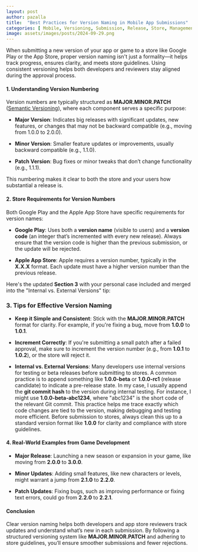 ```yaml
---
layout: post
author: pazalla
title:  "Best Practices for Version Naming in Mobile App Submissions"
categories: [ Mobile, Versioning, Submission, Release, Store, Management, Guidelines ]
image: assets/images/posts/2024-09-29.png
---
```

When submitting a new version of your app or game to a store like Google Play or the App Store, proper version naming isn't just a formality—it helps track progress, ensures clarity, and meets store guidelines. Using consistent versioning helps both developers and reviewers stay aligned during the approval process.

#### 1. Understanding Version Numbering

Version numbers are typically structured as **MAJOR.MINOR.PATCH** ([Semantic Versioning](https://semver.org/)), where each component serves a specific purpose:

- **Major Version**: Indicates big releases with significant updates, new features, or changes that may not be backward compatible (e.g., moving from 1.0.0 to 2.0.0).
  
- **Minor Version**: Smaller feature updates or improvements, usually backward compatible (e.g., 1.1.0).
  
- **Patch Version**: Bug fixes or minor tweaks that don’t change functionality (e.g., 1.1.1).

This numbering makes it clear to both the store and your users how substantial a release is.

#### 2. Store Requirements for Version Numbers

Both Google Play and the Apple App Store have specific requirements for version names:

- **Google Play**: Uses both a **version name** (visible to users) and a **version code** (an integer that’s incremented with every new release). Always ensure that the version code is higher than the previous submission, or the update will be rejected.
  
- **Apple App Store**: Apple requires a version number, typically in the **X.X.X** format. Each update must have a higher version number than the previous release.

Here's the updated **Section 3** with your personal case included and merged into the "Internal vs. External Versions" tip:

### 3. Tips for Effective Version Naming

- **Keep it Simple and Consistent**: Stick with the **MAJOR.MINOR.PATCH** format for clarity. For example, if you're fixing a bug, move from **1.0.0** to **1.0.1**.
  
- **Increment Correctly**: If you're submitting a small patch after a failed approval, make sure to increment the version number (e.g., from **1.0.1** to **1.0.2**), or the store will reject it.
  
- **Internal vs. External Versions**: Many developers use internal versions for testing or beta releases before submitting to stores. A common practice is to append something like **1.0.0-beta** or **1.0.0-rc1** (release candidate) to indicate a pre-release state.
  In my case, I usually append the **git commit hash** to the version during internal testing. For instance, I might use **1.0.0-beta-abc1234**, where "abc1234" is the short code of the relevant Git commit. This practice helps me trace exactly which code changes are tied to the version, making debugging and testing more efficient.
  Before submission to stores, always clean this up to a standard version format like **1.0.0** for clarity and compliance with store guidelines.

#### 4. Real-World Examples from Game Development

- **Major Release**: Launching a new season or expansion in your game, like moving from **2.0.0** to **3.0.0**.
  
- **Minor Updates**: Adding small features, like new characters or levels, might warrant a jump from **2.1.0** to **2.2.0**.
  
- **Patch Updates**: Fixing bugs, such as improving performance or fixing text errors, could go from **2.2.0** to **2.2.1**.

#### Conclusion

Clear version naming helps both developers and app store reviewers track updates and understand what’s new in each submission. By following a structured versioning system like **MAJOR.MINOR.PATCH** and adhering to store guidelines, you’ll ensure smoother submissions and fewer rejections.